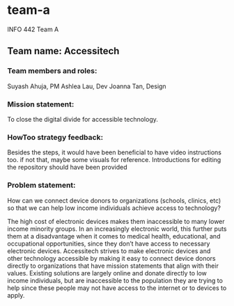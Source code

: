 # team-a
INFO 442 Team A

## Team name: Accessitech

### Team members and roles:
Suyash Ahuja, PM
Ashlea Lau, Dev
Joanna Tan, Design

### Mission statement: 
To close the digital divide for accessible technology.

### HowToo strategy feedback: 
Besides the steps, it would have been beneficial to have video instructions too. if not that, maybe some visuals for reference. Introductions for editing the repository should have been provided

### Problem statement: 

How can we connect device donors to organizations (schools, clinics, etc) so that we can help low income individuals achieve access to technology?

The high cost of electronic devices makes them inaccessible to many lower income minority groups. In an increasingly electronic world, this further puts them at a disadvantage when it comes to medical health, educational, and occupational opportunities, since they don’t have access to necessary electronic devices. Accessitech strives to make electronic devices and other technology accessible by making it easy to connect device donors directly to organizations that have mission statements that align with their values. Existing solutions are largely online and donate directly to low income individuals, but are inaccessible to the population they are trying to help since these people may not have access to the internet or to devices to apply.
